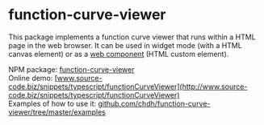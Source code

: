 # function-curve-viewer

This package implements a function curve viewer that runs within a HTML page in the web browser.
It can be used in widget mode (with a HTML canvas element) or as a [web component](https://en.wikipedia.org/wiki/Web_Components) (HTML custom element).

NPM package: [function-curve-viewer](https://www.npmjs.com/package/function-curve-viewer)<br>
Online demo: [www.source-code.biz/snippets/typescript/functionCurveViewer](http://www.source-code.biz/snippets/typescript/functionCurveViewer)<br>
Examples of how to use it: [github.com/chdh/function-curve-viewer/tree/master/examples](https://github.com/chdh/function-curve-viewer/tree/master/examples)
